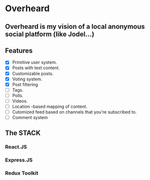 # Overheard

## Overheard is my vision of a local anonymous social platform (like Jodel...)

## Features

- [x] Primitive user system.
- [x] Posts with text content.
- [x] Customizable posts.
- [x] Voting system.
- [x] Post filtering
- [ ] Tags.
- [ ] Polls.
- [ ] Videos.
- [ ] Location -based mapping of content.
- [ ] Cutomized feed based on channels that you're subscribed to.
- [ ] Comment system

## The STACK

### React.JS
### Express.JS
### Redux Toolkit
